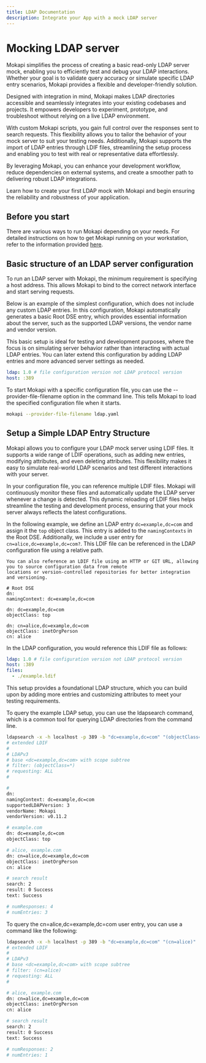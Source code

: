 ```yaml
---
title: LDAP Documentation
description: Integrate your App with a mock LDAP server
---
```

# Mocking LDAP server

Mokapi simplifies the process of creating a basic read-only LDAP server mock, enabling you to efficiently test and debug your LDAP interactions. Whether your goal is to validate query accuracy or simulate specific LDAP entry scenarios, Mokapi provides a flexible and developer-friendly solution.

Designed with integration in mind, Mokapi makes LDAP directories accessible and seamlessly integrates into your existing codebases and projects. It empowers developers to experiment, prototype, and troubleshoot without relying on a live LDAP environment.

With custom Mokapi scripts, you gain full control over the responses sent to search requests. This flexibility allows you to tailor the behavior of your mock server to suit your testing needs. Additionally, Mokapi supports the import of LDAP entries through LDIF files, streamlining the setup process and enabling you to test with real or representative data effortlessly.

By leveraging Mokapi, you can enhance your development workflow, reduce dependencies on external systems, and create a smoother path to delivering robust LDAP integrations.

Learn how to create your first LDAP mock with Mokapi and begin ensuring the reliability and robustness of your application.

## Before you start

There are various ways to run Mokapi depending on your needs. For detailed instructions on how to get Mokapi running on your workstation, refer to the information provided [here](/docs/guides/get-started/running.md).

## Basic structure of an LDAP server configuration

To run an LDAP server with Mokapi, the minimum requirement is specifying a host address. This allows Mokapi to bind to the correct network interface and start serving requests.

Below is an example of the simplest configuration, which does not include any custom LDAP entries. In this configuration, Mokapi automatically generates a basic Root DSE entry, which provides essential information about the server, such as the supported LDAP versions, the vendor name and vendor version.

This basic setup is ideal for testing and development purposes, where the focus is on simulating server behavior rather than interacting with actual LDAP entries. You can later extend this configuration by adding LDAP entries and more advanced server settings as needed.

```yaml tab=ldap.yaml
ldap: 1.0 # file configuration version not LDAP protocol version 
host: :389
```

To start Mokapi with a specific configuration file, you can use the --provider-file-filename option in the command line. This tells Mokapi to load the specified configuration file when it starts.

```bash
mokapi --provider-file-filename ldap.yaml
```

## Setup a Simple LDAP Entry Structure

Mokapi allows you to configure your LDAP mock server using LDIF files. It supports a wide range of LDIF operations, 
such as adding new entries, modifying attributes, and even deleting attributes. This flexibility makes it 
easy to simulate real-world LDAP scenarios and test different interactions with your server.

In your configuration file, you can reference multiple LDIF files. Mokapi will continuously monitor these files and 
automatically update the LDAP server whenever a change is detected. This dynamic reloading of LDIF files helps streamline 
the testing and development process, ensuring that your mock server always reflects the latest configurations.

In the following example, we define an LDAP entry `dc=example,dc=com` and assign it the `top` object class.
This entry is added to the `namingContexts` in the Root DSE. Additionally, we include a user entry for `cn=alice,dc=example,dc=com?`.
This LDIF file can be referenced in the LDAP configuration file using a relative path.

``` box=tip
You can also reference an LDIF file using an HTTP or GIT URL, allowing you to source configuration data from remote 
locations or version-controlled repositories for better integration and versioning.
```

```ldif tab=example.ldif
# Root DSE
dn:
namingContext: dc=example,dc=com

dn: dc=example,dc=com
objectClass: top

dn: cn=alice,dc=example,dc=com
objectClass: inetOrgPerson
cn: alice
```

In the LDAP configuration, you would reference this LDIF file as follows:

```yaml tab=ldap.yaml
ldap: 1.0 # file configuration version not LDAP protocol version 
host: :389
files:
  - ./example.ldif
```

This setup provides a foundational LDAP structure, which you can build upon by adding more entries and customizing attributes to meet your testing requirements.

To query the example LDAP setup, you can use the ldapsearch command, which is a common tool for querying LDAP directories from the command line.

```bash
ldapsearch -x -h localhost -p 389 -b "dc=example,dc=com" "(objectClass=*)"
# extended LDIF
#
# LDAPv3
# base <dc=example,dc=com> with scope subtree
# filter: (objectClass=*)
# requesting: ALL
#

#
dn:
namingContext: dc=example,dc=com
supportedLDAPVersion: 3
vendorName: Mokapi
vendorVersion: v0.11.2

# example.com
dn: dc=example,dc=com
objectClass: top

# alice, example.com
dn: cn=alice,dc=example,dc=com
objectClass: inetOrgPerson
cn: alice

# search result
search: 2
result: 0 Success
text: Success

# numResponses: 4
# numEntries: 3
```

To query the cn=alice,dc=example,dc=com user entry, you can use a command like the following:

```bash
ldapsearch -x -h localhost -p 389 -b "dc=example,dc=com" "(cn=alice)"
# extended LDIF
#
# LDAPv3
# base <dc=example,dc=com> with scope subtree
# filter: (cn=alice)
# requesting: ALL
#

# alice, example.com
dn: cn=alice,dc=example,dc=com
objectClass: inetOrgPerson
cn: alice

# search result
search: 2
result: 0 Success
text: Success

# numResponses: 2
# numEntries: 1
```
